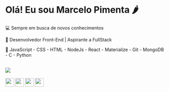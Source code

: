 <h1> Olá! Eu sou Marcelo Pimenta 🌶️</h1>
<div>
  <p> 💻 Sempre em busca de novos conhecimentos </p>
  <p> 🤯 Desenvolvedor Front-End | Aspirante a FullStack</p>
  <p> 📘 JavaScript - CSS - HTML - NodeJs - React - Materialize - Git - MongoDB - C - Python </p>
</div>
<br>
<div>
  <img src="https://github-readme-stats.vercel.app/api?username=marcelompimenta&show_icons=true&theme=dracula">
</div>
<br>
<div>
  <img width="27em" src="https://cdn.jsdelivr.net/gh/devicons/devicon/icons/javascript/javascript-original.svg" />
  <img width="27em" src="https://cdn.jsdelivr.net/gh/devicons/devicon/icons/html5/html5-original.svg" /> 
  <img width="27em" src="https://cdn.jsdelivr.net/gh/devicons/devicon/icons/css3/css3-original.svg" />
  <img width="27em" src="https://cdn.jsdelivr.net/gh/devicons/devicon/icons/nodejs/nodejs-original.svg" />
</div>
